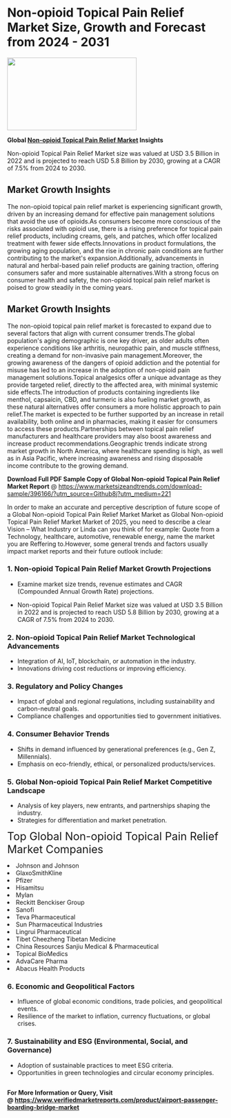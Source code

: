 <H1>Non-opioid Topical Pain Relief Market Size, Growth and Forecast from 2024 - 2031</H1><img class="aligncenter size-medium wp-image-584254" src="https://thirdeyenews.in/wp-content/uploads/2024/09/Global-Market-Research-300x168.jpeg" alt="" width="300" height="168" /><p><strong>Global&nbsp;<a href="https://www.marketsizeandtrends.com/download-sample/396166/?utm_source=Github8j?utm_medium=221">Non-opioid Topical Pain Relief Market</a> Insights</strong></p><p>Non-opioid Topical Pain Relief Market size was valued at USD 3.5 Billion in 2022 and is projected to reach USD 5.8 Billion by 2030, growing at a CAGR of 7.5% from 2024 to 2030.</p><p><h2>Market Growth Insights</h2> The non-opioid topical pain relief market is experiencing significant growth, driven by an increasing demand for effective pain management solutions that avoid the use of opioids.As consumers become more conscious of the risks associated with opioid use, there is a rising preference for topical pain relief products, including creams, gels, and patches, which offer localized treatment with fewer side effects.Innovations in product formulations, the growing aging population, and the rise in chronic pain conditions are further contributing to the market's expansion.Additionally, advancements in natural and herbal-based pain relief products are gaining traction, offering consumers safer and more sustainable alternatives.With a strong focus on consumer health and safety, the non-opioid topical pain relief market is poised to grow steadily in the coming years. <h2>Market Growth Insights</h2> The non-opioid topical pain relief market is forecasted to expand due to several factors that align with current consumer trends.The global population's aging demographic is one key driver, as older adults often experience conditions like arthritis, neuropathic pain, and muscle stiffness, creating a demand for non-invasive pain management.Moreover, the growing awareness of the dangers of opioid addiction and the potential for misuse has led to an increase in the adoption of non-opioid pain management solutions.Topical analgesics offer a unique advantage as they provide targeted relief, directly to the affected area, with minimal systemic side effects.The introduction of products containing ingredients like menthol, capsaicin, CBD, and turmeric is also fueling market growth, as these natural alternatives offer consumers a more holistic approach to pain relief.The market is expected to be further supported by an increase in retail availability, both online and in pharmacies, making it easier for consumers to access these products.Partnerships between topical pain relief manufacturers and healthcare providers may also boost awareness and increase product recommendations.Geographic trends indicate strong market growth in North America, where healthcare spending is high, as well as in Asia Pacific, where increasing awareness and rising disposable income contribute to the growing demand.</p><p><span class=""><strong>Download Full PDF Sample Copy of Global Non-opioid Topical Pain Relief Market Report</strong> @ <a href="https://www.marketsizeandtrends.com/download-sample/396166/?utm_source=Github8j?utm_medium=221" target="_blank">https://www.marketsizeandtrends.com/download-sample/396166/?utm_source=Github8j?utm_medium=221</a></span></p><p>In order to make an accurate and perceptive description of future scope of a Global&nbsp;Non-opioid Topical Pain Relief Market Market as Global&nbsp;Non-opioid Topical Pain Relief Market Market of 2025, you need to describe a clear Vision &ndash; What Industry or Linda can you think of for example: Quote from a Technology, healthcare, automotive, renewable energy, name the market you are Reffering to.However, some general trends and factors usually impact market reports and their future outlook include:</p><h3>1.&nbsp;<strong>Non-opioid Topical Pain Relief Market Growth Projections</strong></h3><ul><li>Examine market size trends, revenue estimates and CAGR (Compounded Annual Growth Rate) projections.</li><li><p>Non-opioid Topical Pain Relief Market size was valued at USD 3.5 Billion in 2022 and is projected to reach USD 5.8 Billion by 2030, growing at a CAGR of 7.5% from 2024 to 2030.</p></li></ul><h3>2.&nbsp;<strong>Non-opioid Topical Pain Relief Market Technological Advancements</strong></h3><ul><li>Integration of AI, IoT, blockchain, or automation in the industry.</li><li>Innovations driving cost reductions or improving efficiency.</li></ul><h3>3.&nbsp;<strong>Regulatory and Policy Changes</strong></h3><ul><li>Impact of global and regional regulations, including sustainability and carbon-neutral goals.</li><li>Compliance challenges and opportunities tied to government initiatives.</li></ul><h3>4.&nbsp;<strong>Consumer Behavior Trends</strong></h3><ul><li>Shifts in demand influenced by generational preferences (e.g., Gen Z, Millennials).</li><li>Emphasis on eco-friendly, ethical, or personalized products/services.</li></ul><h3>5.&nbsp;<strong>Global Non-opioid Topical Pain Relief Market Competitive Landscape</strong></h3><ul><li>Analysis of key players, new entrants, and partnerships shaping the industry.</li><li>Strategies for differentiation and market penetration.</li></ul><p data-pm-slice="1 1 []"><span style="color: inherit; font-family: inherit; font-size: 25px;">Top Global Non-opioid Topical Pain Relief Market Companies</span></p><div class="" data-test-id=""><p><li>Johnson and Johnson</li><li> GlaxoSmithKline</li><li> Pfizer</li><li> Hisamitsu</li><li> Mylan</li><li> Reckitt Benckiser Group</li><li> Sanofi</li><li> Teva Pharmaceutical</li><li> Sun Pharmaceutical Industries</li><li> Lingrui Pharmaceutical</li><li> Tibet Cheezheng Tibetan Medicine</li><li> China Resources Sanjiu Medical & Pharmaceutical</li><li> Topical BioMedics</li><li> AdvaCare Pharma</li><li> Abacus Health Products</li></p></div><h3>6.&nbsp;<strong>Economic and Geopolitical Factors</strong></h3><ul><li>Influence of global economic conditions, trade policies, and geopolitical events.</li><li>Resilience of the market to inflation, currency fluctuations, or global crises.</li></ul><h3>7.&nbsp;<strong>Sustainability and ESG (Environmental, Social, and Governance)</strong></h3><ul><li>Adoption of sustainable practices to meet ESG criteria.</li><li>Opportunities in green technologies and circular economy principles.</li></ul><h2><strong style="font-size: 14px;">For More Information or Query, Visit @&nbsp;</strong><a style="background-color: #ffffff; font-size: 14px;" href="https://www.marketsizeandtrends.com/report/non-opioid-topical-pain-relief-market/" target="_blank">https://www.verifiedmarketreports.com/product/airport-passenger-boarding-bridge-market</a></h2>